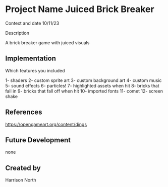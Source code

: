 # Project Name Juiced Brick Breaker

Context and date 10/11/23

Description

A brick breaker game with juiced visuals

## Implementation

Which features you included

1- shaders
2- custom sprite art
3- custom background art
4- custom music
5- sound effects
6- particles!
7- highlighted assets when hit
8- bricks that fall in
9- bricks that fall off when hit
10- imported fonts
11- comet
12- screen shake

## References

https://opengameart.org/content/dings

## Future Development

none

## Created by

Harrison North
